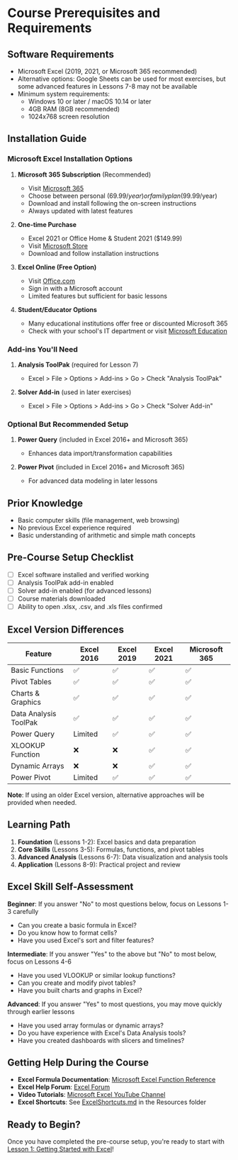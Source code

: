 # Course Prerequisites and Requirements

## Software Requirements

- Microsoft Excel (2019, 2021, or Microsoft 365 recommended)
- Alternative options: Google Sheets can be used for most exercises, but some advanced features in Lessons 7-8 may not be available
- Minimum system requirements:
  - Windows 10 or later / macOS 10.14 or later
  - 4GB RAM (8GB recommended)
  - 1024x768 screen resolution

## Installation Guide

### Microsoft Excel Installation Options

1. **Microsoft 365 Subscription** (Recommended)
   - Visit [Microsoft 365](https://www.microsoft.com/microsoft-365)
   - Choose between personal ($69.99/year) or family plan ($99.99/year)
   - Download and install following the on-screen instructions
   - Always updated with latest features

2. **One-time Purchase**
   - Excel 2021 or Office Home & Student 2021 ($149.99)
   - Visit [Microsoft Store](https://www.microsoft.com/microsoft-365/excel)
   - Download and follow installation instructions

3. **Excel Online (Free Option)**
   - Visit [Office.com](https://www.office.com)
   - Sign in with a Microsoft account
   - Limited features but sufficient for basic lessons

4. **Student/Educator Options**
   - Many educational institutions offer free or discounted Microsoft 365
   - Check with your school's IT department or visit [Microsoft Education](https://www.microsoft.com/education)

### Add-ins You'll Need

1. **Analysis ToolPak** (required for Lesson 7)
   - Excel > File > Options > Add-ins > Go > Check "Analysis ToolPak"
   
2. **Solver Add-in** (used in later exercises)
   - Excel > File > Options > Add-ins > Go > Check "Solver Add-in"

### Optional But Recommended Setup

1. **Power Query** (included in Excel 2016+ and Microsoft 365)
   - Enhances data import/transformation capabilities

2. **Power Pivot** (included in Excel 2016+ and Microsoft 365)
   - For advanced data modeling in later lessons

## Prior Knowledge

- Basic computer skills (file management, web browsing)
- No previous Excel experience required
- Basic understanding of arithmetic and simple math concepts

## Pre-Course Setup Checklist

- [ ] Excel software installed and verified working
- [ ] Analysis ToolPak add-in enabled
- [ ] Solver add-in enabled (for advanced lessons)
- [ ] Course materials downloaded
- [ ] Ability to open .xlsx, .csv, and .xls files confirmed

## Excel Version Differences

| Feature | Excel 2016 | Excel 2019 | Excel 2021 | Microsoft 365 |
|---------|------------|------------|------------|---------------|
| Basic Functions | ✅ | ✅ | ✅ | ✅ |
| Pivot Tables | ✅ | ✅ | ✅ | ✅ |
| Charts & Graphics | ✅ | ✅ | ✅ | ✅ |
| Data Analysis ToolPak | ✅ | ✅ | ✅ | ✅ |
| Power Query | Limited | ✅ | ✅ | ✅ |
| XLOOKUP Function | ❌ | ❌ | ✅ | ✅ |
| Dynamic Arrays | ❌ | ❌ | ✅ | ✅ |
| Power Pivot | Limited | ✅ | ✅ | ✅ |

**Note**: If using an older Excel version, alternative approaches will be provided when needed.

## Learning Path

1. **Foundation** (Lessons 1-2): Excel basics and data preparation
2. **Core Skills** (Lessons 3-5): Formulas, functions, and pivot tables
3. **Advanced Analysis** (Lessons 6-7): Data visualization and analysis tools
4. **Application** (Lessons 8-9): Practical project and review

## Excel Skill Self-Assessment

**Beginner**: If you answer "No" to most questions below, focus on Lessons 1-3 carefully
- Can you create a basic formula in Excel?
- Do you know how to format cells?
- Have you used Excel's sort and filter features?

**Intermediate**: If you answer "Yes" to the above but "No" to most below, focus on Lessons 4-6
- Have you used VLOOKUP or similar lookup functions?
- Can you create and modify pivot tables?
- Have you built charts and graphs in Excel?

**Advanced**: If you answer "Yes" to most questions, you may move quickly through earlier lessons
- Have you used array formulas or dynamic arrays?
- Do you have experience with Excel's Data Analysis tools?
- Have you created dashboards with slicers and timelines?

## Getting Help During the Course

- **Excel Formula Documentation**: [Microsoft Excel Function Reference](https://support.microsoft.com/excel)
- **Excel Help Forum**: [Excel Forum](https://answers.microsoft.com/en-us/msoffice/forum/excel)
- **Video Tutorials**: [Microsoft Excel YouTube Channel](https://www.youtube.com/c/microsoft365)
- **Excel Shortcuts**: See [ExcelShortcuts.md](Resources/ExcelShortcuts.md) in the Resources folder

## Ready to Begin?

Once you have completed the pre-course setup, you're ready to start with [Lesson 1: Getting Started with Excel](Lesson1.md)!

